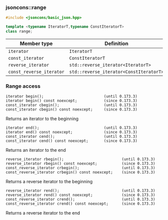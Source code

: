### jsoncons::range

```cpp
#include <jsoncons/basic_json.hpp>

template <typename IteratorT,typename ConstIteratorT>
class range; 
```

Member type                         |Definition
------------------------------------|------------------------------
`iterator`|`IteratorT`
`const_iterator`|`ConstIteratorT`
`reverse_iterator`|`std::reverse_iterator<IteratorT>`
`const_reverse_iterator`|`std::reverse_iterator<ConstIteratorT>`

### Range access

    iterator begin();                           (until 0.173.3)
    iterator begin() const noexcept;            (since 0.173.3)
    const_iterator cbegin();                    (until 0.173.3)
    const_iterator cbegin() const noexcept;     (since 0.173.3)
Returns an iterator to the beginning

    iterator end();                             (until 0.173.3)                             
    iterator end() const noexcept;              (since 0.173.3)
    const_iterator cend();                      (until 0.173.3)
    const_iterator cend() const noexcept;       (since 0.173.3)
Returns an iterator to the end

    reverse_iterator rbegin();                          (until 0.173.3)
    reverse_iterator rbegin() const noexcept;           (since 0.173.3)
    const_reverse_iterator crbegin();                   (until 0.173.3)
    const_reverse_iterator crbegin() const noexcept;    (since 0.173.3)
Returns a reverse iterator to the beginning

    reverse_iterator rend();                            (until 0.173.3)
    reverse_iterator rend() const noexcept;             (since 0.173.3)
    const_reverse_iterator crend();                     (until 0.173.3)
    const_reverse_iterator crend() const noexcept;      (since 0.173.3)
Returns a reverse iterator to the end

